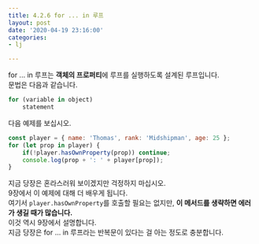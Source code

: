 ```yaml
---
title: 4.2.6 for ... in 루프
layout: post
date: '2020-04-19 23:16:00'
categories:
- lj

---
```


for ... in 루프는 **객체의 프로퍼티**에 루프를 실행하도록 설계된 루프입니다.  
문법은 다음과 같습니다.

```javascript
for (variable in object)
	statement
```

다음 예제를 보십시오.

```javascript
const player = { name: 'Thomas', rank: 'Midshipman', age: 25 };
for (let prop in player) {
	if(!player.hasOwnProperty(prop)) continue;
	console.log(prop + ': ' + player[prop]);
}
```

지금 당장은 혼라스러워 보이겠지만 걱정하지 마십시오.  
9장에서 이 예제에 대해 더 배우게 됩니다.  
여기서 `player.hasOwnProperty`를 호출할 필요는 없지만, **이 메서드를 생략하면 에러가 생길 때가 많습니다.**  
이것 역시 9장에서 설명합니다.  
지금 당장은 for ... in 루프라는 반복문이 있다는 걸 아는 정도로 충분합니다.